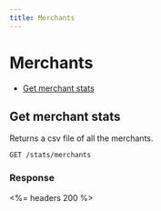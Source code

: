 ```yaml
---
title: Merchants
---
```


# Merchants

* [Get merchant stats](/v1/stats/merchants#merchants)

## Get merchant stats
Returns a csv file of all the merchants.

    GET /stats/merchants

### Response

<%= headers 200 %>

